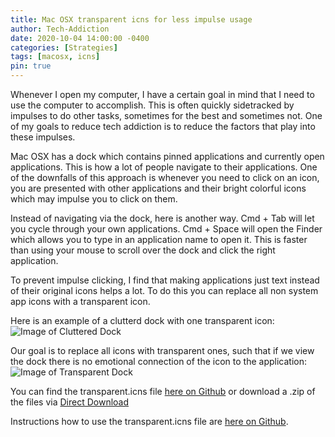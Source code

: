 ```yaml
---
title: Mac OSX transparent icns for less impulse usage
author: Tech-Addiction
date: 2020-10-04 14:00:00 -0400
categories: [Strategies]
tags: [macosx, icns]
pin: true
---
```


Whenever I open my computer, I have a certain goal in mind that I need to use the computer to accomplish. This is often quickly sidetracked by impulses to do other tasks, sometimes for the best and sometimes not. One of my goals to reduce tech addiction is to reduce the factors that play into these impulses.

Mac OSX has a dock which contains pinned applications and currently open applications. This is how a lot of people navigate to their applications. One of the downfalls of this approach is whenever you need to click on an icon, you are presented with other applications and their bright colorful icons which may impulse you to click on them.

Instead of navigating via the dock, here is another way. Cmd + Tab will let you cycle through your own applications. Cmd + Space will open the Finder which allows you to type in an application name to open it. This is faster than using your mouse to scroll over the dock and click the right application.

To prevent impulse clicking, I find that making applications just text instead of their original icons helps a lot. To do this you can replace all non system app icons with a transparent icon.


Here is an example of a clutterd dock with one transparent icon:
![Image of Cluttered Dock](https://tech-addiction.com/images/dock_with_one_empty.png)

Our goal is to replace all icons with transparent ones, such that if we view the dock there is no emotional connection of the icon to the application:
![Image of Transparent Dock](https://tech-addiction.com/images/dock_all_empty.png)

You can find the transparent.icns file [here on Github](https://github.com/tech-addiction/MacOSX-Transparent-Icns) or download a .zip of the files via [Direct Download](https://github.com/tech-addiction/MacOSX-Transparent-Icns/archive/main.zip)

Instructions how to use the transparent.icns file are [here on Github](https://github.com/tech-addiction/MacOSX-Transparent-Icns#usage).
